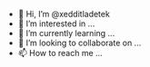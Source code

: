 - 👋 Hi, I’m @xedditladetek
- 👀 I’m interested in ...
- 🌱 I’m currently learning ...
- 💞️ I’m looking to collaborate on ...
- 📫 How to reach me ...

<!---
xedditladetek/xedditladetek is a ✨ special ✨ repository because its `README.md` (this file) appears on your GitHub profile.
You can click the Preview link to take a look at your changes.
--->
